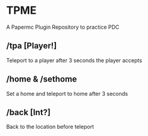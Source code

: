 # TPME
A Papermc Plugin Repository to practice PDC

## /tpa [Player!]
Teleport to a player after 3 seconds the player accepts

## /home & /sethome
Set a home and teleport to home after 3 seconds

## /back [Int?]
Back to the location before teleport